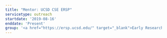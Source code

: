 ```yaml
---
title: "Mentor: UCSD CSE ERSP"
servicetype: outreach
startdate: '2019-08-16'
enddate: 'Present'
group: '<a href="https://ersp.ucsd.edu/" target="_blank">Early Research Scholars Program (ERSP)</a>, <a href="https://cse.ucsd.edu/" target="_blank">CSE Department</a>, <a href="https://ucsd.edu/" target="_blank">UC San Diego</a>'
---
```

